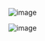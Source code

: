 ![image](https://github.com/user-attachments/assets/c39ff807-bb33-4dba-8678-ea9facfa0f1b)

![image](https://github.com/user-attachments/assets/95540827-c8e8-47a0-bcbd-9b623de46271)


